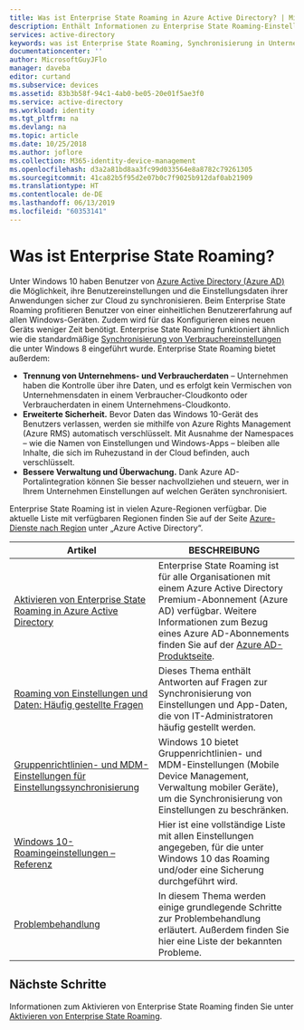 ```yaml
---
title: Was ist Enterprise State Roaming in Azure Active Directory? | Microsoft-Dokumentation
description: Enthält Informationen zu Enterprise State Roaming-Einstellungen auf Windows-Geräten. Beim Enterprise State Roaming profitieren Benutzer von einer einheitlichen Benutzeroberfläche auf allen Windows-Geräten und von einer Reduzierung der Zeit, die zum Konfigurieren eines neuen Geräts benötigt wird.
services: active-directory
keywords: was ist Enterprise State Roaming, Synchronisierung in Unternehmen, Windows-Cloud
documentationcenter: ''
author: MicrosoftGuyJFlo
manager: daveba
editor: curtand
ms.subservice: devices
ms.assetid: 83b3b58f-94c1-4ab0-be05-20e01f5ae3f0
ms.service: active-directory
ms.workload: identity
ms.tgt_pltfrm: na
ms.devlang: na
ms.topic: article
ms.date: 10/25/2018
ms.author: joflore
ms.collection: M365-identity-device-management
ms.openlocfilehash: d3a2a81bd8aa3fc99d033564e8a8782c79261305
ms.sourcegitcommit: 41ca82b5f95d2e07b0c7f9025b912daf0ab21909
ms.translationtype: HT
ms.contentlocale: de-DE
ms.lasthandoff: 06/13/2019
ms.locfileid: "60353141"
---
```

# <a name="what-is-enterprise-state-roaming"></a>Was ist Enterprise State Roaming?

Unter Windows 10 haben Benutzer von [Azure Active Directory (Azure AD)](../fundamentals/active-directory-whatis.md) die Möglichkeit, ihre Benutzereinstellungen und die Einstellungsdaten ihrer Anwendungen sicher zur Cloud zu synchronisieren. Beim Enterprise State Roaming profitieren Benutzer von einer einheitlichen Benutzererfahrung auf allen Windows-Geräten. Zudem wird für das Konfigurieren eines neuen Geräts weniger Zeit benötigt. Enterprise State Roaming funktioniert ähnlich wie die standardmäßige [Synchronisierung von Verbrauchereinstellungen](https://go.microsoft.com/fwlink/?linkid=2015135) die unter Windows 8 eingeführt wurde. Enterprise State Roaming bietet außerdem:

* **Trennung von Unternehmens- und Verbraucherdaten** – Unternehmen haben die Kontrolle über ihre Daten, und es erfolgt kein Vermischen von Unternehmensdaten in einem Verbraucher-Cloudkonto oder Verbraucherdaten in einem Unternehmens-Cloudkonto.
* **Erweiterte Sicherheit.** Bevor Daten das Windows 10-Gerät des Benutzers verlassen, werden sie mithilfe von Azure Rights Management (Azure RMS) automatisch verschlüsselt. Mit Ausnahme der Namespaces – wie die Namen von Einstellungen und Windows-Apps – bleiben alle Inhalte, die sich im Ruhezustand in der Cloud befinden, auch verschlüsselt.  
* **Bessere Verwaltung und Überwachung.** Dank Azure AD-Portalintegration können Sie besser nachvollziehen und steuern, wer in Ihrem Unternehmen Einstellungen auf welchen Geräten synchronisiert. 

Enterprise State Roaming ist in vielen Azure-Regionen verfügbar. Die aktuelle Liste mit verfügbaren Regionen finden Sie auf der Seite [Azure-Dienste nach Region](https://azure.microsoft.com/regions/#services) unter „Azure Active Directory“.

| Artikel | BESCHREIBUNG |
| --- | --- |
| [Aktivieren von Enterprise State Roaming in Azure Active Directory](enterprise-state-roaming-enable.md) |Enterprise State Roaming ist für alle Organisationen mit einem Azure Active Directory Premium-Abonnement (Azure AD) verfügbar. Weitere Informationen zum Bezug eines Azure AD-Abonnements finden Sie auf der [Azure AD-Produktseite](https://azure.microsoft.com/services/active-directory). |
| [Roaming von Einstellungen und Daten: Häufig gestellte Fragen](enterprise-state-roaming-faqs.md) |Dieses Thema enthält Antworten auf Fragen zur Synchronisierung von Einstellungen und App-Daten, die von IT-Administratoren häufig gestellt werden. |
| [Gruppenrichtlinien- und MDM-Einstellungen für Einstellungssynchronisierung](enterprise-state-roaming-group-policy-settings.md) |Windows 10 bietet Gruppenrichtlinien- und MDM-Einstellungen (Mobile Device Management, Verwaltung mobiler Geräte), um die Synchronisierung von Einstellungen zu beschränken. |
| [Windows 10-Roamingeinstellungen – Referenz](enterprise-state-roaming-windows-settings-reference.md) |Hier ist eine vollständige Liste mit allen Einstellungen angegeben, für die unter Windows 10 das Roaming und/oder eine Sicherung durchgeführt wird. |
| [Problembehandlung](enterprise-state-roaming-troubleshooting.md) |In diesem Thema werden einige grundlegende Schritte zur Problembehandlung erläutert. Außerdem finden Sie hier eine Liste der bekannten Probleme. |

## <a name="next-steps"></a>Nächste Schritte

Informationen zum Aktivieren von Enterprise State Roaming finden Sie unter [Aktivieren von Enterprise State Roaming](enterprise-state-roaming-enable.md).
